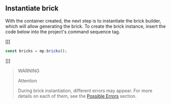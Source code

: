 ## Instantiate brick

With the container created, the next step is to instantiate the brick builder, which will allow generating the brick. To create the brick instance, insert the code below into the project's command sequence tag.


[[[
```javascript
const bricks = mp.bricks();
```
]]]


> WARNING
>
> Attention
>
> During brick instantiation, different errors may appear. For more details on each of them, see the [Possible Errors]((/developers/en/docs/checkout-bricks/additional-content/possible-errors)) section.
